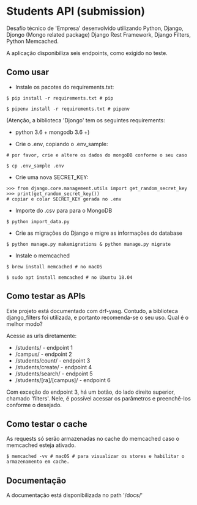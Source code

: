 # Students API (submission)

Desafio técnico de 'Empresa' desenvolvido utilizando Python, Django, Djongo (Mongo related package) Django Rest Framework, Django Filters, Python Memcached. 

A aplicação disponibiliza seis endpoints, como exigido no teste. 

## Como usar

- Instale os pacotes do requirements.txt:

`$ pip install -r requirements.txt # pip`

`$ pipenv install -r requirements.txt # pipenv`

(Atenção, a biblioteca 'Djongo' tem os seguintes requirements:
* python 3.6 +
mongodb 3.6 +)

- Crie o .env, copiando o .env_sample:
```
# por favor, crie e altere os dados do mongoDB conforme o seu caso

$ cp .env_sample .env
```

- Crie uma nova SECRET_KEY:

```
>>> from django.core.management.utils import get_random_secret_key
>>> print(get_random_secret_key())
# copiar e colar SECRET_KEY gerada no .env
```

- Importe do .csv para para o MongoDB

`$ python import_data.py`

- Crie as migrações do Django e migre as informações do database

`$ python manage.py makemigrations & python manage.py migrate`

- Instale o memcached


`$ brew install memcached # no macOS`

`$ sudo apt install memcached # no Ubuntu 18.04`

## Como testar as APIs

Este projeto está documentado com drf-yasg. Contudo, a biblioteca django_filters foi utilizada, e portanto recomenda-se o seu uso. Qual é o melhor modo?

Acesse as urls diretamente:
* /students/ - endpoint 1
* /campus/ - endpoint 2
* /students/count/ - endpoint 3
* /students/create/ - endpoint 4
* /students/search/ - endpoint 5
* /students/[ra]/[campus]/ - endpoint 6

Com exceção do endpoint 3, há um botão, do lado direito superior, chamado 'filters'. Nele, é possível acessar os parâmetros e preenchê-los conforme o desejado.

## Como testar o cache

As requests só serão armazenadas no cache do memcached caso o memcached esteja ativado. 

`$ memcached -vv # macOS # para visualizar os stores e habilitar o armazenamento em cache. ` 

## Documentação

A documentação está disponibilizada no path '/docs/'


